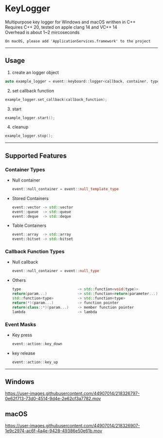 # KeyLogger
Multipurpose key logger for Windows and macOS writhen in C++  
Requires C++ 20, tested on apple clang 14 and VC++ 14  
Overhead is about 1~2 mircoseconds  
~~~
On macOS, please add 'ApplicationServices.framework' to the project
~~~
-----
## Usage  
1. create an logger object
```c++
auto example_logger = event::keyboard::logger<callback, container, type, event_mask...>();
```  
2. set callback function
```c++
example_logger.set_callback(callback_function);
```  
3. start
 ```c++
example_logger.start();
```  
4. cleanup
 ```c++
example_logger.stop();
```  
-----
## Supported Features  
### Container Types  
- Null container
  ```c++
  event::null_container = event::null_template_type
  ```  
- Stored Containers  
  ```c++
  event::vector -> std::vector  
  event::queue  -> std::queue  
  event::deque  -> std::deque  
  ```  
- Table Containers  
  ```c++
  event::array  -> std::array
  event::bitset -> std::bitset
  ```    
  
### Callback Function Types  
- Null callback
  ```c++
  event::null_container = event::null_type
  ```  
- Others
  ```c++
  type                          -> std::function<void(type)>
  return(param...)              -> std::function<return(parameter...)>
  std::function<type>           -> std::function<type>
  return(*)(param...)           -> function pointer
  return(class::*)(param...)    -> member function pointer
  lambda                        -> lambda
  ```  
  
### Event Masks
- Key press
  ```c++
  event::action::key_down
  ```
- key release
  ```c++
  event::action::key_up
  ```

-----
## Windows

https://user-images.githubusercontent.com/44907014/218326797-0e62f713-73d0-4514-9d4e-2e62cf3a7782.mov  
  
## macOS

https://user-images.githubusercontent.com/44907014/218326907-1e9c2974-ac6f-4a4e-9428-49386e50e61b.mov

